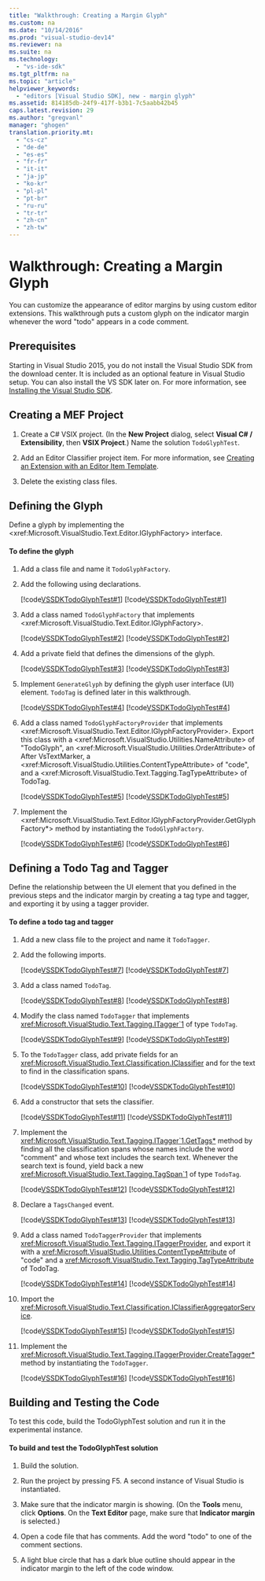 ```yaml
---
title: "Walkthrough: Creating a Margin Glyph"
ms.custom: na
ms.date: "10/14/2016"
ms.prod: "visual-studio-dev14"
ms.reviewer: na
ms.suite: na
ms.technology: 
  - "vs-ide-sdk"
ms.tgt_pltfrm: na
ms.topic: "article"
helpviewer_keywords: 
  - "editors [Visual Studio SDK], new - margin glyph"
ms.assetid: 814185db-24f9-417f-b3b1-7c5aabb42b45
caps.latest.revision: 29
ms.author: "gregvanl"
manager: "ghogen"
translation.priority.mt: 
  - "cs-cz"
  - "de-de"
  - "es-es"
  - "fr-fr"
  - "it-it"
  - "ja-jp"
  - "ko-kr"
  - "pl-pl"
  - "pt-br"
  - "ru-ru"
  - "tr-tr"
  - "zh-cn"
  - "zh-tw"
---
```

# Walkthrough: Creating a Margin Glyph
You can customize the appearance of editor margins by using custom editor extensions. This walkthrough puts a custom glyph on the indicator margin whenever the word "todo" appears in a code comment.  
  
## Prerequisites  
 Starting in Visual Studio 2015, you do not install the Visual Studio SDK from the download center. It is included as an optional feature in Visual Studio setup. You can also install the VS SDK later on. For more information, see [Installing the Visual Studio SDK](../extensibility/installing-the-visual-studio-sdk.md).  
  
## Creating a MEF Project  
  
1.  Create a C# VSIX project. (In the **New Project** dialog, select **Visual C# / Extensibility**, then **VSIX Project**.) Name the solution `TodoGlyphTest`.  
  
2.  Add an Editor Classifier project item. For more information, see [Creating an Extension with an Editor Item Template](../extensibility/creating-an-extension-with-an-editor-item-template.md).  
  
3.  Delete the existing class files.  
  
## Defining the Glyph  
 Define a glyph by implementing the \<xref:Microsoft.VisualStudio.Text.Editor.IGlyphFactory> interface.  
  
#### To define the glyph  
  
1.  Add a class file and name it `TodoGlyphFactory`.  
  
2.  Add the following using declarations.  
  
     [!code[VSSDKTodoGlyphTest#1](../extensibility/codesnippet/CSharp/walkthrough--creating-a-margin-glyph_1.cs)]
[!code[VSSDKTodoGlyphTest#1](../extensibility/codesnippet/VisualBasic/walkthrough--creating-a-margin-glyph_1.vb)]  
  
3.  Add a class named `TodoGlyphFactory` that implements \<xref:Microsoft.VisualStudio.Text.Editor.IGlyphFactory>.  
  
     [!code[VSSDKTodoGlyphTest#2](../extensibility/codesnippet/CSharp/walkthrough--creating-a-margin-glyph_2.cs)]
[!code[VSSDKTodoGlyphTest#2](../extensibility/codesnippet/VisualBasic/walkthrough--creating-a-margin-glyph_2.vb)]  
  
4.  Add a private field that defines the dimensions of the glyph.  
  
     [!code[VSSDKTodoGlyphTest#3](../extensibility/codesnippet/CSharp/walkthrough--creating-a-margin-glyph_3.cs)]
[!code[VSSDKTodoGlyphTest#3](../extensibility/codesnippet/VisualBasic/walkthrough--creating-a-margin-glyph_3.vb)]  
  
5.  Implement `GenerateGlyph` by defining the glyph user interface (UI) element. `TodoTag` is defined later in this walkthrough.  
  
     [!code[VSSDKTodoGlyphTest#4](../extensibility/codesnippet/CSharp/walkthrough--creating-a-margin-glyph_4.cs)]
[!code[VSSDKTodoGlyphTest#4](../extensibility/codesnippet/VisualBasic/walkthrough--creating-a-margin-glyph_4.vb)]  
  
6.  Add a class named `TodoGlyphFactoryProvider` that implements \<xref:Microsoft.VisualStudio.Text.Editor.IGlyphFactoryProvider>. Export this class with a \<xref:Microsoft.VisualStudio.Utilities.NameAttribute> of "TodoGlyph", an \<xref:Microsoft.VisualStudio.Utilities.OrderAttribute> of After VsTextMarker, a \<xref:Microsoft.VisualStudio.Utilities.ContentTypeAttribute> of "code", and a \<xref:Microsoft.VisualStudio.Text.Tagging.TagTypeAttribute> of TodoTag.  
  
     [!code[VSSDKTodoGlyphTest#5](../extensibility/codesnippet/CSharp/walkthrough--creating-a-margin-glyph_5.cs)]
[!code[VSSDKTodoGlyphTest#5](../extensibility/codesnippet/VisualBasic/walkthrough--creating-a-margin-glyph_5.vb)]  
  
7.  Implement the \<xref:Microsoft.VisualStudio.Text.Editor.IGlyphFactoryProvider.GetGlyphFactory*> method by instantiating the `TodoGlyphFactory`.  
  
     [!code[VSSDKTodoGlyphTest#6](../extensibility/codesnippet/CSharp/walkthrough--creating-a-margin-glyph_6.cs)]
[!code[VSSDKTodoGlyphTest#6](../extensibility/codesnippet/VisualBasic/walkthrough--creating-a-margin-glyph_6.vb)]  
  
## Defining a Todo Tag and Tagger  
 Define the relationship between the UI element that you defined in the previous steps and the indicator margin by creating a tag type and tagger, and exporting it by using a tagger provider.  
  
#### To define a todo tag and tagger  
  
1.  Add a new class file to the project and name it `TodoTagger`.  
  
2.  Add the following imports.  
  
     [!code[VSSDKTodoGlyphTest#7](../extensibility/codesnippet/CSharp/walkthrough--creating-a-margin-glyph_7.cs)]
[!code[VSSDKTodoGlyphTest#7](../extensibility/codesnippet/VisualBasic/walkthrough--creating-a-margin-glyph_7.vb)]  
  
3.  Add a class named `TodoTag`.  
  
     [!code[VSSDKTodoGlyphTest#8](../extensibility/codesnippet/CSharp/walkthrough--creating-a-margin-glyph_8.cs)]
[!code[VSSDKTodoGlyphTest#8](../extensibility/codesnippet/VisualBasic/walkthrough--creating-a-margin-glyph_8.vb)]  
  
4.  Modify the class named `TodoTagger` that implements <xref:Microsoft.VisualStudio.Text.Tagging.ITagger`1> of type `TodoTag`.  
  
     [!code[VSSDKTodoGlyphTest#9](../extensibility/codesnippet/CSharp/walkthrough--creating-a-margin-glyph_9.cs)]
[!code[VSSDKTodoGlyphTest#9](../extensibility/codesnippet/VisualBasic/walkthrough--creating-a-margin-glyph_9.vb)]  
  
5.  To the `TodoTagger` class, add private fields for an <xref:Microsoft.VisualStudio.Text.Classification.IClassifier> and for the text to find in the classification spans.  
  
     [!code[VSSDKTodoGlyphTest#10](../extensibility/codesnippet/CSharp/walkthrough--creating-a-margin-glyph_10.cs)]
[!code[VSSDKTodoGlyphTest#10](../extensibility/codesnippet/VisualBasic/walkthrough--creating-a-margin-glyph_10.vb)]  
  
6.  Add a constructor that sets the classifier.  
  
     [!code[VSSDKTodoGlyphTest#11](../extensibility/codesnippet/CSharp/walkthrough--creating-a-margin-glyph_11.cs)]
[!code[VSSDKTodoGlyphTest#11](../extensibility/codesnippet/VisualBasic/walkthrough--creating-a-margin-glyph_11.vb)]  
  
7.  Implement the <xref:Microsoft.VisualStudio.Text.Tagging.ITagger`1.GetTags*> method by finding all the classification spans whose names include the word "comment" and whose text includes the search text. Whenever the search text is found, yield back a new <xref:Microsoft.VisualStudio.Text.Tagging.TagSpan`1> of type `TodoTag`.  
  
     [!code[VSSDKTodoGlyphTest#12](../extensibility/codesnippet/CSharp/walkthrough--creating-a-margin-glyph_12.cs)]
[!code[VSSDKTodoGlyphTest#12](../extensibility/codesnippet/VisualBasic/walkthrough--creating-a-margin-glyph_12.vb)]  
  
8.  Declare a `TagsChanged` event.  
  
     [!code[VSSDKTodoGlyphTest#13](../extensibility/codesnippet/CSharp/walkthrough--creating-a-margin-glyph_13.cs)]
[!code[VSSDKTodoGlyphTest#13](../extensibility/codesnippet/VisualBasic/walkthrough--creating-a-margin-glyph_13.vb)]  
  
9. Add a class named `TodoTaggerProvider` that implements <xref:Microsoft.VisualStudio.Text.Tagging.ITaggerProvider>, and export it with a <xref:Microsoft.VisualStudio.Utilities.ContentTypeAttribute> of "code" and a <xref:Microsoft.VisualStudio.Text.Tagging.TagTypeAttribute> of TodoTag.  
  
     [!code[VSSDKTodoGlyphTest#14](../extensibility/codesnippet/CSharp/walkthrough--creating-a-margin-glyph_14.cs)]
[!code[VSSDKTodoGlyphTest#14](../extensibility/codesnippet/VisualBasic/walkthrough--creating-a-margin-glyph_14.vb)]  
  
10. Import the <xref:Microsoft.VisualStudio.Text.Classification.IClassifierAggregatorService>.  
  
     [!code[VSSDKTodoGlyphTest#15](../extensibility/codesnippet/CSharp/walkthrough--creating-a-margin-glyph_15.cs)]
[!code[VSSDKTodoGlyphTest#15](../extensibility/codesnippet/VisualBasic/walkthrough--creating-a-margin-glyph_15.vb)]  
  
11. Implement the <xref:Microsoft.VisualStudio.Text.Tagging.ITaggerProvider.CreateTagger*> method by instantiating the `TodoTagger`.  
  
     [!code[VSSDKTodoGlyphTest#16](../extensibility/codesnippet/CSharp/walkthrough--creating-a-margin-glyph_16.cs)]
[!code[VSSDKTodoGlyphTest#16](../extensibility/codesnippet/VisualBasic/walkthrough--creating-a-margin-glyph_16.vb)]  
  
## Building and Testing the Code  
 To test this code, build the TodoGlyphTest solution and run it in the experimental instance.  
  
#### To build and test the TodoGlyphTest solution  
  
1.  Build the solution.  
  
2.  Run the project by pressing F5. A second instance of Visual Studio is instantiated.  
  
3.  Make sure that the indicator margin is showing. (On the **Tools** menu, click **Options**. On the **Text Editor** page, make sure that **Indicator margin** is selected.)  
  
4.  Open a code file that has comments. Add the word "todo" to one of the comment sections.  
  
5.  A light blue circle that has a dark blue outline should appear in the indicator margin to the left of the code window.
